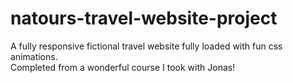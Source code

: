 # natours-travel-website-project

A fully responsive fictional travel website fully loaded with fun css animations.  
Completed from a wonderful course I took with Jonas!
